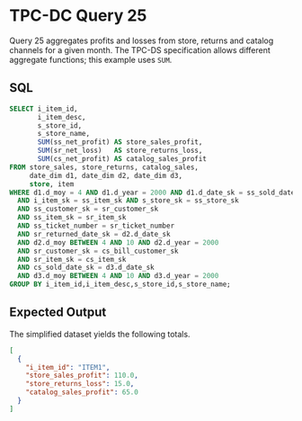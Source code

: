 # TPC-DC Query 25

Query 25 aggregates profits and losses from store, returns and catalog channels
for a given month. The TPC-DS specification allows different aggregate
functions; this example uses `SUM`.

## SQL
```sql
SELECT i_item_id,
       i_item_desc,
       s_store_id,
       s_store_name,
       SUM(ss_net_profit) AS store_sales_profit,
       SUM(sr_net_loss)   AS store_returns_loss,
       SUM(cs_net_profit) AS catalog_sales_profit
FROM store_sales, store_returns, catalog_sales,
     date_dim d1, date_dim d2, date_dim d3,
     store, item
WHERE d1.d_moy = 4 AND d1.d_year = 2000 AND d1.d_date_sk = ss_sold_date_sk
  AND i_item_sk = ss_item_sk AND s_store_sk = ss_store_sk
  AND ss_customer_sk = sr_customer_sk
  AND ss_item_sk = sr_item_sk
  AND ss_ticket_number = sr_ticket_number
  AND sr_returned_date_sk = d2.d_date_sk
  AND d2.d_moy BETWEEN 4 AND 10 AND d2.d_year = 2000
  AND sr_customer_sk = cs_bill_customer_sk
  AND sr_item_sk = cs_item_sk
  AND cs_sold_date_sk = d3.d_date_sk
  AND d3.d_moy BETWEEN 4 AND 10 AND d3.d_year = 2000
GROUP BY i_item_id,i_item_desc,s_store_id,s_store_name;
```

## Expected Output
The simplified dataset yields the following totals.
```json
[
  {
    "i_item_id": "ITEM1",
    "store_sales_profit": 110.0,
    "store_returns_loss": 15.0,
    "catalog_sales_profit": 65.0
  }
]
```
